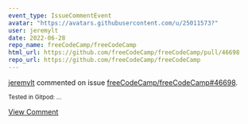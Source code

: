 ```yaml
---
event_type: IssueCommentEvent
avatar: "https://avatars.githubusercontent.com/u/25011573?"
user: jeremylt
date: 2022-06-28
repo_name: freeCodeCamp/freeCodeCamp
html_url: https://github.com/freeCodeCamp/freeCodeCamp/pull/46698
repo_url: https://github.com/freeCodeCamp/freeCodeCamp
---
```


<a href='https://github.com/jeremylt' target='_blank'>jeremylt</a> commented on issue <a href='https://github.com/freeCodeCamp/freeCodeCamp/pull/46698' target='_blank'>freeCodeCamp/freeCodeCamp#46698</a>.

<small>Tested in Gitpod:...</small>

<a href='https://github.com/freeCodeCamp/freeCodeCamp/pull/46698' target='_blank'>View Comment</a>